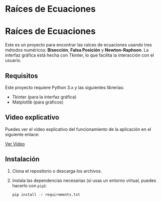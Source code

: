 # Raíces de Ecuaciones

# Raíces de Ecuaciones

Este es un proyecto para encontrar las raíces de ecuaciones usando tres métodos numéricos: **Bisección**, **Falsa Posición** y **Newton-Raphson**. La interfaz gráfica está hecha con Tkinter, lo que facilita la interacción con el usuario.

## Requisitos

Este proyecto requiere Python 3.x y las siguientes librerías:

- Tkinter (para la interfaz gráfica)
- Matplotlib (para gráficos)

## Video explicativo

Puedes ver el video explicativo del funcionamiento de la aplicación en el siguiente enlace:

[Ver Video](https://drive.google.com/file/d/1xw9kCd6wNNyvMffRKaXV8Uxh7QK5QU6w/view?usp=sharing)



## Instalación

1. Clona el repositorio o descarga los archivos.
2. Instala las dependencias necesarias (si usas un entorno virtual, puedes hacerlo con `pip`):

   ```bash
   pip install -r requirements.txt
